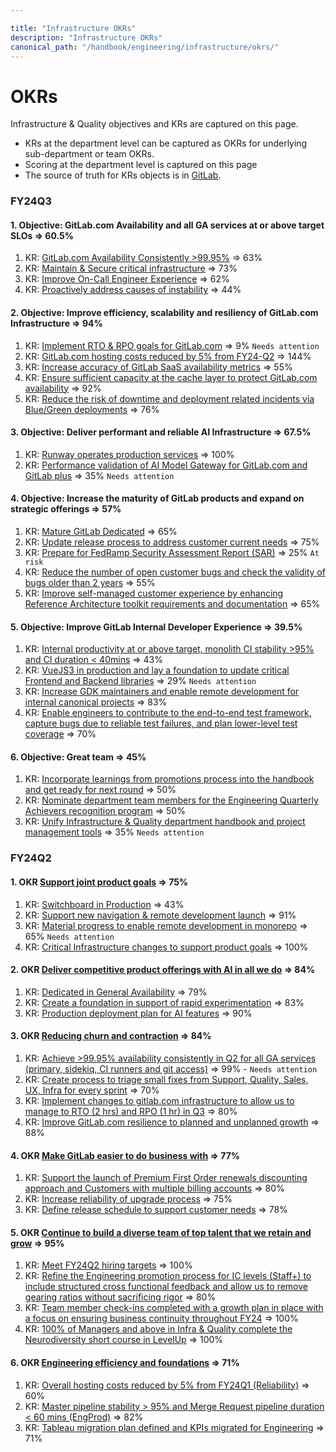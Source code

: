 ```yaml
---

title: "Infrastructure OKRs"
description: "Infrastructure OKRs"
canonical_path: "/handbook/engineering/infrastructure/okrs/"
---
```








# OKRs

Infrastructure & Quality objectives and KRs are captured on this page.
- KRs at the department level can be captured as OKRs for underlying sub-department or team OKRs.
- Scoring at the department level is captured on this page
- The source of truth for KRs objects is in [GitLab](https://gitlab.com/gitlab-com/gitlab-OKRs/-/issues/?sort=due_date&state=opened&label_name%5B%5D=Department%3A%3AInfrastructure%20%26%20Quality&label_name%5B%5D=OKR&label_name%5B%5D=division%3A%3AEngineering&first_page_size=20).

### FY24Q3

#### 1. **Objective:** GitLab.com Availability and all GA services at or above target SLOs => 60.5%

1. KR: [GitLab.com Availability Consistently >99.95%](https://gitlab.com/gitlab-com/gitlab-OKRs/-/work_items/3408) => 63%
1. KR: [Maintain & Secure critical infrastructure](https://gitlab.com/gitlab-com/gitlab-OKRs/-/work_items/3413) => 73%
1. KR: [Improve On-Call Engineer Experience](https://gitlab.com/gitlab-com/gitlab-OKRs/-/work_items/3414) => 62%
1. KR: [Proactively address causes of instability](https://gitlab.com/gitlab-com/gitlab-OKRs/-/work_items/3415) => 44%

#### 2. **Objective:** Improve efficiency, scalability and resiliency of GitLab.com Infrastructure => 94%

1. KR: [Implement RTO & RPO goals for GitLab.com](https://gitlab.com/gitlab-com/gitlab-OKRs/-/work_items/3701) => 9% `Needs attention`
1. KR: [GitLab.com hosting costs reduced by 5% from FY24-Q2](https://gitlab.com/gitlab-com/gitlab-OKRs/-/work_items/3400) => 144%
1. KR: [Increase accuracy of GitLab SaaS availability metrics](https://gitlab.com/gitlab-com/gitlab-OKRs/-/work_items/3491) => 55%
1. KR: [Ensure sufficient capacity at the cache layer to protect GitLab.com availability](https://gitlab.com/gitlab-com/gitlab-OKRs/-/work_items/3492) => 92%
1. KR: [Reduce the risk of downtime and deployment related incidents via Blue/Green deployments](https://gitlab.com/gitlab-com/gitlab-OKRs/-/work_items/3546) => 76%

#### 3. **Objective:** Deliver performant and reliable AI Infrastructure => 67.5%

1. KR: [Runway operates production services](https://gitlab.com/gitlab-com/gitlab-OKRs/-/work_items/3494) => 100%
1. KR: [Performance validation of AI Model Gateway for GitLab.com and GitLab plus](https://gitlab.com/gitlab-com/gitlab-OKRs/-/work_items/4119) => 35% `Needs attention`

#### 4. **Objective:** Increase the maturity of GitLab products and expand on strategic offerings => 57%

1. KR: [Mature GitLab Dedicated](https://gitlab.com/gitlab-com/gitlab-OKRs/-/work_items/3495) => 65%
1. KR: [Update release process to address customer current needs](https://gitlab.com/gitlab-com/gitlab-OKRs/-/work_items/3497) => 75%
1. KR: [Prepare for FedRamp Security Assessment Report (SAR)](https://gitlab.com/gitlab-com/gitlab-OKRs/-/work_items/3498) => 25% `At risk`
1. KR: [Reduce the number of open customer bugs and check the validity of bugs older than 2 years](https://gitlab.com/gitlab-com/gitlab-OKRs/-/work_items/4061) => 55%
1. KR: [Improve self-managed customer experience by enhancing Reference Architecture toolkit requirements and documentation](https://gitlab.com/gitlab-com/gitlab-OKRs/-/work_items/3948) => 65%

#### 5. **Objective:** Improve GitLab Internal Developer Experience => 39.5%

1. KR: [Internal productivity at or above target, monolith CI stability >95% and CI duration < 40mins](https://gitlab.com/gitlab-com/gitlab-OKRs/-/work_items/3911) => 43%
1. KR: [VueJS3 in production and lay a foundation to update critical Frontend and Backend libraries](https://gitlab.com/gitlab-com/gitlab-OKRs/-/work_items/3912) => 29% `Needs attention`
1. KR: [Increase GDK maintainers and enable remote development for internal canonical projects](https://gitlab.com/gitlab-com/gitlab-OKRs/-/work_items/3913) => 83%
1. KR: [Enable engineers to contribute to the end-to-end test framework, capture bugs due to reliable test failures, and plan lower-level test coverage](https://gitlab.com/gitlab-com/gitlab-OKRs/-/work_items/4116) => 70%

#### 6. **Objective:** Great team => 45%

1. KR: [Incorporate learnings from promotions process into the handbook and get ready for next round]() => 50%
1. KR: [Nominate department team members for the Engineering Quarterly Achievers recognition program]() => 50%
1. KR: [Unify Infrastructure & Quality department handbook and project management tools]() => 35% `Needs attention`

### FY24Q2

#### 1. OKR [Support joint product goals](https://gitlab.com/gitlab-com/gitlab-OKRs/-/work_items/1798?iid_path=true) => 75%

1. KR: [Switchboard in Production](https://gitlab.com/gitlab-com/gitlab-OKRs/-/work_items/2427) => 43%
1. KR: [Support new navigation & remote development launch](https://gitlab.com/gitlab-com/gitlab-OKRs/-/work_items/2293) => 91%
1. KR: [Material progress to enable remote development in monorepo](https://gitlab.com/gitlab-com/gitlab-OKRs/-/work_items/2428) => 65% `Needs attention`
1. KR: [Critical Infrastructure changes to support product goals](https://gitlab.com/gitlab-com/gitlab-OKRs/-/work_items/2462) => 100%

#### 2. OKR [Deliver competitive product offerings with AI in all we do](https://gitlab.com/gitlab-com/gitlab-OKRs/-/work_items/1799) => 84%

1. KR: [Dedicated in General Availability](https://gitlab.com/gitlab-com/gitlab-OKRs/-/work_items/2426) => 79%
1. KR: [Create a foundation in support of rapid experimentation](https://gitlab.com/gitlab-com/gitlab-OKRs/-/work_items/2425) => 83%
1. KR: [Production deployment plan for AI features](https://gitlab.com/gitlab-com/gitlab-OKRs/-/work_items/2186) => 90%  

#### 3. OKR [Reducing churn and contraction](https://gitlab.com/gitlab-com/gitlab-OKRs/-/work_items/1800?iid_path=true) => 84%

1. KR: [Achieve >99.95% availability consistently in Q2 for all GA services (primary, sidekiq, CI runners and git access)](https://gitlab.com/gitlab-com/gitlab-OKRs/-/work_items/2458) => 99% - `Needs attention`
1. KR: [Create process to triage small fixes from Support, Quality, Sales, UX, Infra for every sprint](https://gitlab.com/gitlab-com/gitlab-OKRs/-/work_items/2460) => 70%
1. KR: [Implement changes to gitlab.com infrastructure to allow us to manage to RTO (2 hrs) and RPO (1 hr) in Q3](https://gitlab.com/gitlab-com/gitlab-OKRs/-/work_items/2459) => 80%
1. KR: [Improve GitLab.com resilience to planned and unplanned growth](https://gitlab.com/gitlab-com/gitlab-OKRs/-/work_items/2461) => 88%

#### 4. OKR [Make GitLab easier to do business with](https://gitlab.com/gitlab-com/gitlab-OKRs/-/work_items/1801?iid_path=true) => 77%

1. KR: [Support the launch of Premium First Order renewals discounting approach and Customers with multiple billing accounts](https://gitlab.com/gitlab-com/gitlab-OKRs/-/work_items/2463) => 80%
1. KR: [Increase reliability of upgrade process](https://gitlab.com/gitlab-com/gitlab-OKRs/-/work_items/2464) => 75%
1. KR: [Define release schedule to support customer needs](https://gitlab.com/gitlab-com/gitlab-OKRs/-/work_items/2465) => 78%

#### 5. OKR [Continue to build a diverse team of top talent that we retain and grow](https://gitlab.com/gitlab-com/gitlab-OKRs/-/work_items/1802?iid_path=true) => 95%

1. KR: [Meet FY24Q2 hiring targets](https://gitlab.com/gitlab-com/gitlab-OKRs/-/work_items/2315) => 100%
1. KR: [Refine the Engineering promotion process for IC levels (Staff+) to include structured cross functional feedback and allow us to remove gearing ratios without sacrificing rigor](https://gitlab.com/gitlab-com/gitlab-OKRs/-/work_items/2466) => 80%
1. KR: [Team member check-ins completed with a growth plan in place with a focus on ensuring business continuity throughout FY24](https://gitlab.com/gitlab-com/gitlab-OKRs/-/work_items/2467) => 100%
1. KR: [100% of Managers and above in Infra & Quality complete the Neurodiversity short course in LevelUp](https://gitlab.com/gitlab-com/gitlab-OKRs/-/work_items/2468) => 100%

#### 6. OKR [Engineering efficiency and foundations](https://gitlab.com/gitlab-com/gitlab-OKRs/-/work_items/1803?iid_path=true) => 71%

1. KR: [Overall hosting costs reduced by 5% from FY24Q1 (Reliability)](https://gitlab.com/gitlab-com/gitlab-OKRs/-/work_items/2318) => 60%
1. KR: [Master pipeline stability > 95% and Merge Request pipeline duration < 60 mins (EngProd)](https://gitlab.com/gitlab-com/gitlab-OKRs/-/work_items/2471) => 82%
1. KR: [Tableau migration plan defined and KPIs migrated for Engineering](https://gitlab.com/gitlab-com/gitlab-OKRs/-/work_items/2732) => 71%
